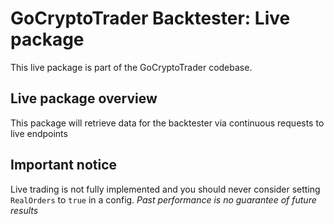 # GoCryptoTrader Backtester: Live package

This live package is part of the GoCryptoTrader codebase.

## Live package overview

This package will retrieve data for the backtester via continuous requests to live endpoints

## Important notice
Live trading is not fully implemented and you should never consider setting `RealOrders` to `true` in a config. *Past performance is no guarantee of future results*



